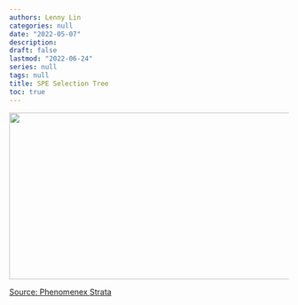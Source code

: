 ```yaml
---
authors: Lenny Lin
categories: null
date: "2022-05-07"
description:
draft: false
lastmod: "2022-06-24"
series: null
tags: null
title: SPE Selection Tree
toc: true
---
```




<!--more-->

<img width ="540" height= "300" src = "/docs/images/Screenshot 2022-06-24 231225.png"/>

[Source: Phenomenex Strata](https://phenomenex.blob.core.windows.net/documents/96ffdd27-9d9e-466d-800b-c5f70bed7166.pdf)